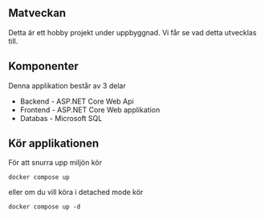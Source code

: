 ## Matveckan

Detta är ett hobby projekt under uppbyggnad. 
Vi får se vad detta utvecklas till.

## Komponenter

Denna applikation består av 3 delar

* Backend - ASP.NET Core Web Api
* Frontend - ASP.NET Core Web applikation
* Databas - Microsoft SQL

## Kör applikationen

För att snurra upp miljön kör

```
docker compose up 
```

eller om du vill köra i detached mode kör

```
docker compose up -d
```